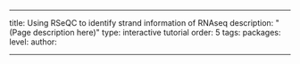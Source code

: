 ---

title: Using RSeQC to identify strand information of RNAseq
description: "(Page description here)"
type: interactive tutorial
order: 5
tags: 
packages: 
level: 
author: 

---